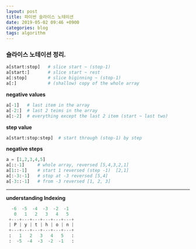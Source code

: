 ```yaml
---
layout: post
title: 파이썬 슬라이스 노테이션
date: 2019-05-02 09:46 +0900
categories: blog
tags: algorithm
---
```


### 슬라이스 노테이션 정리.

```py
a[start:stop]   # slice start ~ (stop-1)
a[start:]       # slice start ~ rest
a[:stop]        # slice biginning ~ (stop-1)
a[:]            # (shallow) copy of the whole array
```

**negative values**

```py
a[-1]   # last item in the array
a[-2:]  # last 2 teims in the array
a[:-2]  # everything except the last 2 item (start ~ last two)
```

**step value**

```py
a[start:stop:step]  # start through (stop-1) by step
```

**negative steps**

```py
a = [1,2,3,4,5]
a[::-1]     # whole array, reversed [5,4,3,2,1]
a[1::-1]    # start 1 reversed (step -1)  [2,1]
a[:-3:-1]   # stop at -3 reversed [5,4]
a[-3::-1]   # from -3 reversed [1, 2, 3]
```

---

**understanding Indexing**

```py
  -6  -5  -4  -3  -2  -1
   0   1   2   3   4   5
 +---+---+---+---+---+---+
 | P | y | t | h | o | n |
 +---+---+---+---+---+---+
 :   1   2   3   4   5   :
 :  -5  -4  -3  -2  -1   :
```

